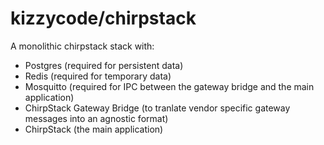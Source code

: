 # kizzycode/chirpstack

A monolithic chirpstack stack with:
- Postgres (required for persistent data)
- Redis (required for temporary data)
- Mosquitto (required for IPC between the gateway bridge and the main application)
- ChirpStack Gateway Bridge (to tranlate vendor specific gateway messages into an agnostic format)
- ChirpStack (the main application)
